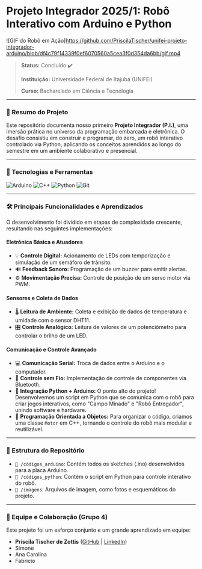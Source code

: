 # Projeto Integrador 2025/1: Robô Interativo com Arduino e Python

![GIF do Robô em Ação]https://github.com/PriscilaTischer/unifei-projeto-integrador-arduino/blob/df4c79f14339f0ef6070560a5cea3f0d354da6bb/gif.mp4

> **Status:** Concluído ✔️
>
> **Instituição:** Universidade Federal de Itajubá (UNIFEI)
>
> **Curso:** Bacharelado em Ciência e Tecnologia

---

### 📝 Resumo do Projeto

Este repositório documenta nosso primeiro **Projeto Integrador (P.I.)**, uma imersão prática no universo da programação embarcada e eletrônica. O desafio consistiu em construir e programar, do zero, um robô interativo controlado via Python, aplicando os conceitos aprendidos ao longo do semestre em um ambiente colaborativo e presencial.

---

### 🚀 Tecnologias e Ferramentas

![Arduino](https://img.shields.io/badge/Arduino-00979D?style=for-the-badge&logo=arduino&logoColor=white)
![C++](https://img.shields.io/badge/C%2B%2B-00599C?style=for-the-badge&logo=c%2B%2B&logoColor=white)
![Python](https://img.shields.io/badge/Python-3776AB?style=for-the-badge&logo=python&logoColor=white)
![Git](https://img.shields.io/badge/Git-F05032?style=for-the-badge&logo=git&logoColor=white)

---

### 🛠️ Principais Funcionalidades e Aprendizados

O desenvolvimento foi dividido em etapas de complexidade crescente, resultando nas seguintes implementações:

#### Eletrônica Básica e Atuadores
-   💡 **Controle Digital:** Acionamento de LEDs com temporização e simulação de um semáforo de trânsito.
-   🔊 **Feedback Sonoro:** Programação de um buzzer para emitir alertas.
-   ⚙️ **Movimentação Precisa:** Controle de posição de um servo motor via PWM.

#### Sensores e Coleta de Dados
-   🌡️ **Leitura de Ambiente:** Coleta e exibição de dados de temperatura e umidade com o sensor DHT11.
-   🎛️ **Controle Analógico:** Leitura de valores de um potenciômetro para controlar o brilho de um LED.

#### Comunicação e Controle Avançado
-   💻 **Comunicação Serial:** Troca de dados entre o Arduino e o computador.
-   📱 **Controle sem Fio:** Implementação de controle de componentes via Bluetooth.
-   🐍 **Integração Python + Arduino:** O ponto alto do projeto! Desenvolvemos um script em Python que se comunica com o robô para criar jogos interativos, como "Campo Minado" e "Robô Entregador", unindo software e hardware.
-   🧩 **Programação Orientada a Objetos:** Para organizar o código, criamos uma classe `Motor` em C++, tornando o controle do robô mais modular e reutilizável.

---

### 📁 Estrutura do Repositório

-   `📁 /códigos_arduino`: Contém todos os sketches (.ino) desenvolvidos para a placa Arduino.
-   `📁 /códigos_python`: Contém o script em Python para controle interativo do robô.
-   `📁 /imagens`: Arquivos de imagem, como fotos e esquemáticos do projeto.

---

### 👥 Equipe e Colaboração (Grupo 4)

Este projeto foi um esforço conjunto e um grande aprendizado em equipe:

-   **Priscila Tischer de Zottis** ([GitHub](https://github.com/PriscilaTischer) | [LinkedIn](https://www.linkedin.com/in/priscila-tischer/))
-   Simone
-   Ana Carolina
-   Fabricio


